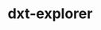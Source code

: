 ---
title: "dxt-explorer"
layout: cache
categories: [package, develop]
meta: {"versions": ["0.3"], "compilers": ["gcc@=11.4.0", "gcc@=9.4.0"], "oss": ["ubuntu20.04", "ubuntu22.04"], "platforms": ["linux"], "targets": ["ppc64le", "x86_64_v3"], "stacks": ["e4s", "e4s-power", "root"], "num_specs": 16, "num_specs_by_stack": {"root": 16, "e4s-power": 8, "e4s": 8}}
spec_details: [{"hash": "jdnquk57iovicbh3nvzihvmhcmntydtg", "compiler": "gcc@=9.4.0", "versions": ["0.3"], "os": "ubuntu20.04", "platform": "linux", "target": "ppc64le", "variants": ["build_system=python_pip"], "stacks": ["root", "e4s-power"], "size": "-", "tarball": "https://binaries.spack.io/develop/build_cache/linux-ubuntu20.04-ppc64le/gcc-9.4.0/dxt-explorer-0.3/linux-ubuntu20.04-ppc64le-gcc-9.4.0-dxt-explorer-0.3-jdnquk57iovicbh3nvzihvmhcmntydtg.spack"}, {"hash": "mfz727v3o4prpgic3rd3s3ht3reggzxd", "compiler": "gcc@=9.4.0", "versions": ["0.3"], "os": "ubuntu20.04", "platform": "linux", "target": "ppc64le", "variants": ["build_system=python_pip"], "stacks": ["root", "e4s-power"], "size": "-", "tarball": "https://binaries.spack.io/develop/build_cache/linux-ubuntu20.04-ppc64le/gcc-9.4.0/dxt-explorer-0.3/linux-ubuntu20.04-ppc64le-gcc-9.4.0-dxt-explorer-0.3-mfz727v3o4prpgic3rd3s3ht3reggzxd.spack"}, {"hash": "pu7zqohpyw2jr6jd56ict43yuz4wgtgz", "compiler": "gcc@=9.4.0", "versions": ["0.3"], "os": "ubuntu20.04", "platform": "linux", "target": "ppc64le", "variants": ["build_system=python_pip"], "stacks": ["root", "e4s-power"], "size": "-", "tarball": "https://binaries.spack.io/develop/build_cache/linux-ubuntu20.04-ppc64le/gcc-9.4.0/dxt-explorer-0.3/linux-ubuntu20.04-ppc64le-gcc-9.4.0-dxt-explorer-0.3-pu7zqohpyw2jr6jd56ict43yuz4wgtgz.spack"}, {"hash": "kcn37s3gcofgf4joiv5bjza6mfqyfl47", "compiler": "gcc@=9.4.0", "versions": ["0.3"], "os": "ubuntu20.04", "platform": "linux", "target": "ppc64le", "variants": ["build_system=python_pip"], "stacks": ["root", "e4s-power"], "size": "-", "tarball": "https://binaries.spack.io/develop/build_cache/linux-ubuntu20.04-ppc64le/gcc-9.4.0/dxt-explorer-0.3/linux-ubuntu20.04-ppc64le-gcc-9.4.0-dxt-explorer-0.3-kcn37s3gcofgf4joiv5bjza6mfqyfl47.spack"}, {"hash": "4ozp2efg7fdvjji4ndypjb3sm6ddhkwg", "compiler": "gcc@=9.4.0", "versions": ["0.3"], "os": "ubuntu20.04", "platform": "linux", "target": "ppc64le", "variants": ["build_system=python_pip"], "stacks": ["root", "e4s-power"], "size": "-", "tarball": "https://binaries.spack.io/develop/build_cache/linux-ubuntu20.04-ppc64le/gcc-9.4.0/dxt-explorer-0.3/linux-ubuntu20.04-ppc64le-gcc-9.4.0-dxt-explorer-0.3-4ozp2efg7fdvjji4ndypjb3sm6ddhkwg.spack"}, {"hash": "xh5tq2awyc76jdjv62vnrakacrzom7hy", "compiler": "gcc@=9.4.0", "versions": ["0.3"], "os": "ubuntu20.04", "platform": "linux", "target": "ppc64le", "variants": ["build_system=python_pip"], "stacks": ["root", "e4s-power"], "size": "-", "tarball": "https://binaries.spack.io/develop/build_cache/linux-ubuntu20.04-ppc64le/gcc-9.4.0/dxt-explorer-0.3/linux-ubuntu20.04-ppc64le-gcc-9.4.0-dxt-explorer-0.3-xh5tq2awyc76jdjv62vnrakacrzom7hy.spack"}, {"hash": "g2hrijg76a2pb3hxiiurdtetj4ypecr5", "compiler": "gcc@=9.4.0", "versions": ["0.3"], "os": "ubuntu20.04", "platform": "linux", "target": "ppc64le", "variants": ["build_system=python_pip"], "stacks": ["root", "e4s-power"], "size": "-", "tarball": "https://binaries.spack.io/develop/build_cache/linux-ubuntu20.04-ppc64le/gcc-9.4.0/dxt-explorer-0.3/linux-ubuntu20.04-ppc64le-gcc-9.4.0-dxt-explorer-0.3-g2hrijg76a2pb3hxiiurdtetj4ypecr5.spack"}, {"hash": "4ou4upaj6g5q2f2axtwnp2vducihlpii", "compiler": "gcc@=9.4.0", "versions": ["0.3"], "os": "ubuntu20.04", "platform": "linux", "target": "ppc64le", "variants": ["build_system=python_pip"], "stacks": ["root", "e4s-power"], "size": "-", "tarball": "https://binaries.spack.io/develop/build_cache/linux-ubuntu20.04-ppc64le/gcc-9.4.0/dxt-explorer-0.3/linux-ubuntu20.04-ppc64le-gcc-9.4.0-dxt-explorer-0.3-4ou4upaj6g5q2f2axtwnp2vducihlpii.spack"}, {"hash": "dk5bhrmt5galwoll7j3aoqa4lxzyjxyc", "compiler": "gcc@=11.4.0", "versions": ["0.3"], "os": "ubuntu22.04", "platform": "linux", "target": "x86_64_v3", "variants": ["build_system=python_pip"], "stacks": ["root", "e4s"], "size": "-", "tarball": "https://binaries.spack.io/develop/build_cache/linux-ubuntu22.04-x86_64_v3/gcc-11.4.0/dxt-explorer-0.3/linux-ubuntu22.04-x86_64_v3-gcc-11.4.0-dxt-explorer-0.3-dk5bhrmt5galwoll7j3aoqa4lxzyjxyc.spack"}, {"hash": "fw7jkwbv6trjv3hvsu64lbcim7cxxk65", "compiler": "gcc@=11.4.0", "versions": ["0.3"], "os": "ubuntu22.04", "platform": "linux", "target": "x86_64_v3", "variants": ["build_system=python_pip"], "stacks": ["root", "e4s"], "size": "-", "tarball": "https://binaries.spack.io/develop/build_cache/linux-ubuntu22.04-x86_64_v3/gcc-11.4.0/dxt-explorer-0.3/linux-ubuntu22.04-x86_64_v3-gcc-11.4.0-dxt-explorer-0.3-fw7jkwbv6trjv3hvsu64lbcim7cxxk65.spack"}, {"hash": "4jsjpzamxsdsjudctjrd5wgeukaj5cyo", "compiler": "gcc@=11.4.0", "versions": ["0.3"], "os": "ubuntu22.04", "platform": "linux", "target": "x86_64_v3", "variants": ["build_system=python_pip"], "stacks": ["root", "e4s"], "size": "-", "tarball": "https://binaries.spack.io/develop/build_cache/linux-ubuntu22.04-x86_64_v3/gcc-11.4.0/dxt-explorer-0.3/linux-ubuntu22.04-x86_64_v3-gcc-11.4.0-dxt-explorer-0.3-4jsjpzamxsdsjudctjrd5wgeukaj5cyo.spack"}, {"hash": "45odmzaf6qggqpfartyr3julbrjswu3f", "compiler": "gcc@=11.4.0", "versions": ["0.3"], "os": "ubuntu22.04", "platform": "linux", "target": "x86_64_v3", "variants": ["build_system=python_pip"], "stacks": ["root", "e4s"], "size": "-", "tarball": "https://binaries.spack.io/develop/build_cache/linux-ubuntu22.04-x86_64_v3/gcc-11.4.0/dxt-explorer-0.3/linux-ubuntu22.04-x86_64_v3-gcc-11.4.0-dxt-explorer-0.3-45odmzaf6qggqpfartyr3julbrjswu3f.spack"}, {"hash": "zagnz3hrxdszcack4dt2wsklh4lqvrzm", "compiler": "gcc@=11.4.0", "versions": ["0.3"], "os": "ubuntu22.04", "platform": "linux", "target": "x86_64_v3", "variants": ["build_system=python_pip"], "stacks": ["root", "e4s"], "size": "-", "tarball": "https://binaries.spack.io/develop/build_cache/linux-ubuntu22.04-x86_64_v3/gcc-11.4.0/dxt-explorer-0.3/linux-ubuntu22.04-x86_64_v3-gcc-11.4.0-dxt-explorer-0.3-zagnz3hrxdszcack4dt2wsklh4lqvrzm.spack"}, {"hash": "jl4tsviciuodkiuynz7fxw4rdnre3hjx", "compiler": "gcc@=11.4.0", "versions": ["0.3"], "os": "ubuntu22.04", "platform": "linux", "target": "x86_64_v3", "variants": ["build_system=python_pip"], "stacks": ["root", "e4s"], "size": "-", "tarball": "https://binaries.spack.io/develop/build_cache/linux-ubuntu22.04-x86_64_v3/gcc-11.4.0/dxt-explorer-0.3/linux-ubuntu22.04-x86_64_v3-gcc-11.4.0-dxt-explorer-0.3-jl4tsviciuodkiuynz7fxw4rdnre3hjx.spack"}, {"hash": "7ye6qy67zq4qvbyrwi5sxddr6y7keyko", "compiler": "gcc@=11.4.0", "versions": ["0.3"], "os": "ubuntu22.04", "platform": "linux", "target": "x86_64_v3", "variants": ["build_system=python_pip"], "stacks": ["root", "e4s"], "size": "-", "tarball": "https://binaries.spack.io/develop/build_cache/linux-ubuntu22.04-x86_64_v3/gcc-11.4.0/dxt-explorer-0.3/linux-ubuntu22.04-x86_64_v3-gcc-11.4.0-dxt-explorer-0.3-7ye6qy67zq4qvbyrwi5sxddr6y7keyko.spack"}, {"hash": "r3qsvjvn67ueeaj7sje6yomreo5xhaoa", "compiler": "gcc@=11.4.0", "versions": ["0.3"], "os": "ubuntu22.04", "platform": "linux", "target": "x86_64_v3", "variants": ["build_system=python_pip"], "stacks": ["root", "e4s"], "size": "-", "tarball": "https://binaries.spack.io/develop/build_cache/linux-ubuntu22.04-x86_64_v3/gcc-11.4.0/dxt-explorer-0.3/linux-ubuntu22.04-x86_64_v3-gcc-11.4.0-dxt-explorer-0.3-r3qsvjvn67ueeaj7sje6yomreo5xhaoa.spack"}]
---
